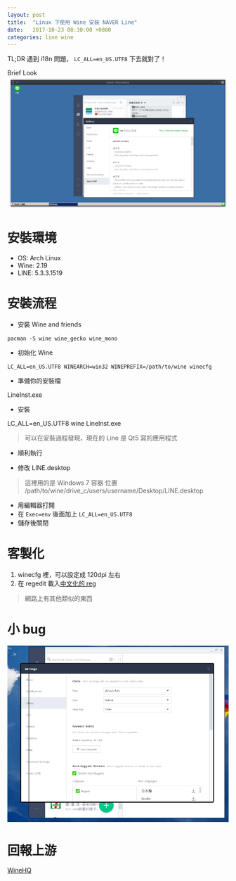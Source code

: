 ```yaml
---
layout: post
title:  "Linux 下使用 Wine 安裝 NAVER Line"
date:   2017-10-23 08:30:00 +0800
categories: line wine
---
```


TL;DR
  遇到 i18n 問題， `LC_ALL=en_US.UTF8` 下去就對了！

Brief Look
![wine-line.png](https://raw.githubusercontent.com/Brli/brli.github.io/master/_images/wine-line.png)

# 安裝環境

- OS: Arch Linux
- Wine: 2.19
- LINE: 5.3.3.1519

# 安裝流程

- 安裝 Wine and friends

```
pacman -S wine wine_gecko wine_mono
```

- 初始化 Wine

```
LC_ALL=en_US.UTF8 WINEARCH=win32 WINEPREFIX=/path/to/wine winecfg
```

- 準備你的安裝檔

LineInst.exe

- 安裝

LC_ALL=en_US.UTF8 wine LineInst.exe

> 可以在安裝過程發現，現在的 Line 是 Qt5 寫的應用程式

- 順利執行

- 修改 LINE.desktop

> 這裡用的是 Windows 7 容器
> 位置 /path/to/wine/drive_c/users/username/Desktop/LINE.desktop

  - 用編輯器打開
  - 在 `Exec=env` 後面加上 `LC_ALL=en_US.UTF8`
  - 儲存後關閉

# 客製化

1. winecfg 裡，可以設定成 120dpi 左右
2. 在 regedit 載入[中文化的 reg](https://gist.github.com/Brli/355f275a5967e82fa044470f6a85d2a0)
> 網路上有其他類似的東西

# 小 bug

![wine-line-bug.png](https://github.com/Brli/brli.github.io/blob/master/_images/wine-line-bug.png)

# 回報上游

[WineHQ](https://appdb.winehq.org/objectManager.php?sClass=version&iId=35664)
